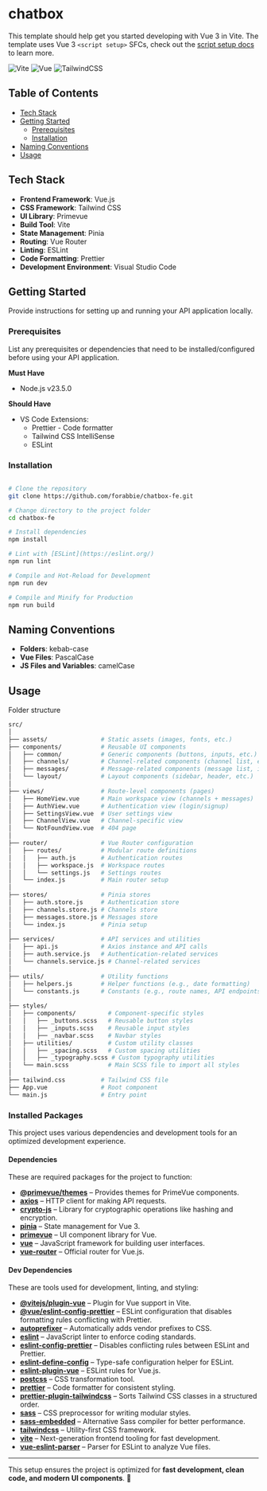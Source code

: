 # chatbox

This template should help get you started developing with Vue 3 in Vite. The template uses Vue 3 `<script setup>` SFCs, check out the [script setup docs](https://v3.vuejs.org/api/sfc-script-setup.html#sfc-script-setup) to learn more.

![Vite](https://img.shields.io/badge/vite-%23646CFF.svg?style=for-the-badge&logo=vite&logoColor=white)
![Vue](https://img.shields.io/badge/Vue.js-35495E?style=for-the-badge&logo=vuedotjs&logoColor=4FC08D)
![TailwindCSS](https://img.shields.io/badge/tailwindcss-%2338B2AC.svg?style=for-the-badge&logo=tailwind-css&logoColor=white)

## Table of Contents

- [Tech Stack](#tech-stack)
- [Getting Started](#getting-started)
  - [Prerequisites](#prerequisites)
  - [Installation](#installation)
- [Naming Conventions](#naming-conventions)
- [Usage](#usage)

## Tech Stack

- **Frontend Framework**: Vue.js
- **CSS Framework**: Tailwind CSS
- **UI Library**: Primevue
- **Build Tool**: Vite
- **State Management**: Pinia
- **Routing**: Vue Router
- **Linting**: ESLint
- **Code Formatting**: Prettier
- **Development Environment**: Visual Studio Code

## Getting Started

Provide instructions for setting up and running your API application locally.

### Prerequisites

List any prerequisites or dependencies that need to be installed/configured before using your API application.

**Must Have**

- Node.js v23.5.0

**Should Have**

- VS Code Extensions:
  - Prettier - Code formatter
  - Tailwind CSS IntelliSense
  - ESLint

### Installation

```sh

# Clone the repository
git clone https://github.com/forabbie/chatbox-fe.git

# Change directory to the project folder
cd chatbox-fe

# Install dependencies
npm install

# Lint with [ESLint](https://eslint.org/)
npm run lint

# Compile and Hot-Reload for Development
npm run dev

# Compile and Minify for Production
npm run build

```

## Naming Conventions

- **Folders**: kebab-case
- **Vue Files**: PascalCase
- **JS Files and Variables**: camelCase

## Usage

Folder structure

```sh
src/
│
├── assets/               # Static assets (images, fonts, etc.)
├── components/           # Reusable UI components
│   ├── common/           # Generic components (buttons, inputs, etc.)
│   ├── channels/         # Channel-related components (channel list, etc.)
│   ├── messages/         # Message-related components (message list, input box, etc.)
│   └── layout/           # Layout components (sidebar, header, etc.)
│
├── views/                # Route-level components (pages)
│   ├── HomeView.vue      # Main workspace view (channels + messages)
│   ├── AuthView.vue      # Authentication view (login/signup)
│   ├── SettingsView.vue  # User settings view
│   ├── ChannelView.vue   # Channel-specific view
│   └── NotFoundView.vue  # 404 page
│
├── router/               # Vue Router configuration
│   ├── routes/           # Modular route definitions
│   │   ├── auth.js       # Authentication routes
│   │   ├── workspace.js  # Workspace routes
│   │   └── settings.js   # Settings routes
│   └── index.js          # Main router setup
│
├── stores/               # Pinia stores
│   ├── auth.store.js     # Authentication store
│   ├── channels.store.js # Channels store
│   ├── messages.store.js # Messages store
│   └── index.js          # Pinia setup
│
├── services/             # API services and utilities
│   ├── api.js            # Axios instance and API calls
│   ├── auth.service.js   # Authentication-related services
│   └── channels.service.js # Channel-related services
│
├── utils/                # Utility functions
│   ├── helpers.js        # Helper functions (e.g., date formatting)
│   └── constants.js      # Constants (e.g., route names, API endpoints)
│
├── styles/
│   ├── components/         # Component-specific styles
│   │   ├── _buttons.scss   # Reusable button styles
│   │   ├── _inputs.scss    # Reusable input styles
│   │   ├── _navbar.scss    # Navbar styles
│   ├── utilities/          # Custom utility classes
│   │   ├── _spacing.scss   # Custom spacing utilities
│   │   ├── _typography.scss # Custom typography utilities
│   └── main.scss           # Main SCSS file to import all styles
│
├── tailwind.css          # Tailwind CSS file
├── App.vue               # Root component
└── main.js               # Entry point
```

### Installed Packages

This project uses various dependencies and development tools for an optimized development experience.

#### Dependencies

These are required packages for the project to function:

- **[@primevue/themes](https://www.npmjs.com/package/@primevue/themes)** – Provides themes for PrimeVue components.
- **[axios](https://www.npmjs.com/package/axios)** – HTTP client for making API requests.
- **[crypto-js](https://www.npmjs.com/package/crypto-js)** – Library for cryptographic operations like hashing and encryption.
- **[pinia](https://pinia.vuejs.org/)** – State management for Vue 3.
- **[primevue](https://www.primefaces.org/primevue/)** – UI component library for Vue.
- **[vue](https://vuejs.org/)** – JavaScript framework for building user interfaces.
- **[vue-router](https://router.vuejs.org/)** – Official router for Vue.js.

#### Dev Dependencies

These are tools used for development, linting, and styling:

- **[@vitejs/plugin-vue](https://www.npmjs.com/package/@vitejs/plugin-vue)** – Plugin for Vue support in Vite.
- **[@vue/eslint-config-prettier](https://www.npmjs.com/package/@vue/eslint-config-prettier)** – ESLint configuration that disables formatting rules conflicting with Prettier.
- **[autoprefixer](https://www.npmjs.com/package/autoprefixer)** – Automatically adds vendor prefixes to CSS.
- **[eslint](https://eslint.org/)** – JavaScript linter to enforce coding standards.
- **[eslint-config-prettier](https://www.npmjs.com/package/eslint-config-prettier)** – Disables conflicting rules between ESLint and Prettier.
- **[eslint-define-config](https://www.npmjs.com/package/eslint-define-config)** – Type-safe configuration helper for ESLint.
- **[eslint-plugin-vue](https://eslint.vuejs.org/)** – ESLint rules for Vue.js.
- **[postcss](https://postcss.org/)** – CSS transformation tool.
- **[prettier](https://prettier.io/)** – Code formatter for consistent styling.
- **[prettier-plugin-tailwindcss](https://www.npmjs.com/package/prettier-plugin-tailwindcss)** – Sorts Tailwind CSS classes in a structured order.
- **[sass](https://sass-lang.com/)** – CSS preprocessor for writing modular styles.
- **[sass-embedded](https://www.npmjs.com/package/sass-embedded)** – Alternative Sass compiler for better performance.
- **[tailwindcss](https://tailwindcss.com/)** – Utility-first CSS framework.
- **[vite](https://vitejs.dev/)** – Next-generation frontend tooling for fast development.
- **[vue-eslint-parser](https://www.npmjs.com/package/vue-eslint-parser)** – Parser for ESLint to analyze Vue files.

---

This setup ensures the project is optimized for **fast development, clean code, and modern UI components**. 🚀
